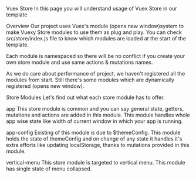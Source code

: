Vuex Store
In this page you will understand usage of Vuex Store in our template

Overview
Our project uses Vuex's module (opens new window)system to make Vuexy Store modules to use them as plug and play. You can check src/store/index.js file to know which modules are loaded at the start of the template.

Each module is namespaced so there will be no conflict if you create your own store module and use same actions & mutations names.

As we do care about performance of project, we haven't registered all the modules from start. Still there's some modules which are dynamically registered (opens new window).

Store Modules
Let's find out what each store module has to offer.

app
This store module is common and you can say general state, getters, mutations and actions are added in this module. This module handles whole app wise state like width of current window in which your app is running.

app-config
Existing of this module is due to $themeConfig. This module holds the state of themeConfig and on change of any state it handles it's extra efforts like updating localStorage, thanks to mutations provided in this module.

vertical-menu
This store module is targeted to vertical menu. This module has single state of menu collapsed.

